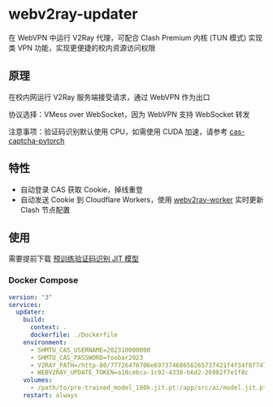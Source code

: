 # webv2ray-updater

在 WebVPN 中运行 V2Ray 代理，可配合 Clash Premium 内核 (TUN 模式) 实现类 VPN 功能，实现更便捷的校内资源访问权限

## 原理

在校内网运行 V2Ray 服务端接受请求，通过 WebVPN 作为出口

协议选择：VMess over WebSocket，因为 WebVPN 支持 WebSocket 转发

注意事项：验证码识别默认使用 CPU，如需使用 CUDA 加速，请参考 [cas-captcha-pytorch](https://github.com/SMU-CAA/cas-captcha-pytorch)

## 特性

- 自动登录 CAS 获取 Cookie，掉线重登
- 自动发送 Cookie 到 Cloudflare Workers，使用 [webv2ray-worker](https://github.com/SMU-CAA/webv2ray-worker) 实时更新 Clash 节点配置

## 使用

需要提前下载 [预训练验证码识别 JIT 模型](https://dl.lililili.net/directlink/2/files/2022/05/10/pre-trained_model_100k.jit.pt)

### Docker Compose

```yaml
version: "3"
services:
  updater:
    build:
      context: .
      dockerfile: ./Dockerfile
    environment:
      - SHMTU_CAS_USERNAME=202310000000
      - SHMTU_CAS_PASSWORD=foobar2023
      - V2RAY_PATH=/http-80/77726476706e69737468656265737421f4f34f8f747e61407a38495069562d
      - WEBV2RAY_UPDATE_TOKEN=a18cebca-1c92-4338-b6d2-26982f7e1f8c
    volumes:
      - /path/to/pre-trained_model_100k.jit.pt:/app/src/ai/model.jit.pt
    restart: always
```
